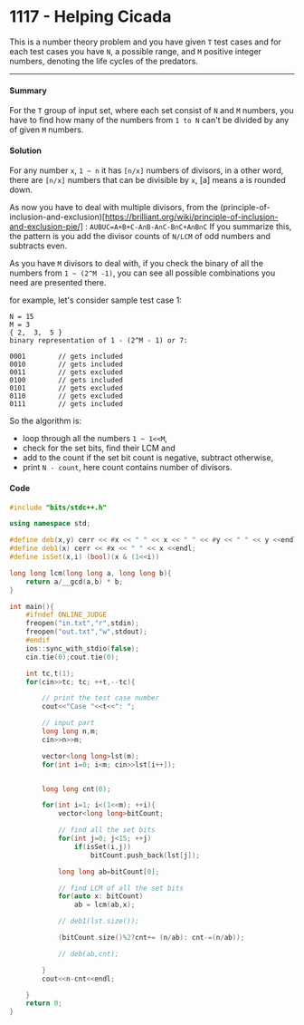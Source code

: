 # 1117 - Helping Cicada

This is a number theory problem and you have given `T` test cases and for each test cases you have `N`, a possible range, and `M` positive integer numbers, denoting the life cycles of the predators.

---

#### Summary

For the `T` group of input set, where each set consist of `N` and `M` numbers, you have to find how many of the numbers from `1 to N` can't be divided by any of given `M` numbers.

#### Solution

For any number `x`, `1 ~ n` it has `[n/x]` numbers of divisors, in a other word, there are `[n/x]` numbers that can be divisible by `x`, [a] means a is rounded down.

As now you have to deal with multiple divisors, from the (principle-of-inclusion-and-exclusion)[https://brilliant.org/wiki/principle-of-inclusion-and-exclusion-pie/] :
`AUBUC=A+B+C-A∩B-A∩C-B∩C+A∩B∩C`
If you summarize this, the pattern is you add the divisor counts of `N/LCM` of odd numbers and subtracts even.

As you have `M` divisors to deal with, if you check the binary of all the numbers from `1 ~ (2^M -1)`, you can see all possible combinations you need are presented there.

for example, let's consider sample test case 1:

```
N = 15
M = 3
{ 2,  3,  5 }
binary representation of 1 - (2^M - 1) or 7:

0001        // gets included
0010        // gets included
0011        // gets excluded
0100        // gets included
0101        // gets excluded
0110        // gets excluded
0111        // gets included
```

So the algorithm is:

- loop through all the numbers `1 ~ 1<<M`,
- check for the set bits, find their LCM and
- add to the count if the set bit count is negative, subtract otherwise,
- print `N - count`, here count contains number of divisors.

#### Code

```C++
#include "bits/stdc++.h"

using namespace std;

#define deb(x,y) cerr << #x << " " << x << " " << #y << " " << y <<endl;
#define deb1(x) cerr << #x << " " << x <<endl;
#define isSet(x,i) (bool)(x & (1<<i))

long long lcm(long long a, long long b){
    return a/__gcd(a,b) * b;
}

int main(){
    #ifndef ONLINE_JUDGE
    freopen("in.txt","r",stdin);
    freopen("out.txt","w",stdout);
    #endif
    ios::sync_with_stdio(false);
    cin.tie(0);cout.tie(0);

    int tc,t(1);
    for(cin>>tc; tc; ++t,--tc){

        // print the test case number
        cout<<"Case "<<t<<": ";

        // input part
        long long n,m;
        cin>>n>>m;

        vector<long long>lst(m);
        for(int i=0; i<m; cin>>lst[i++]);


        long long cnt(0);

        for(int i=1; i<(1<<m); ++i){
            vector<long long>bitCount;

            // find all the set bits
            for(int j=0; j<15; ++j)
                if(isSet(i,j))
                    bitCount.push_back(lst[j]);

            long long ab=bitCount[0];

            // find LCM of all the set bits
            for(auto x: bitCount)
                ab = lcm(ab,x);

            // deb1(lst.size());

            (bitCount.size()%2?cnt+= (n/ab): cnt-=(n/ab));

            // deb(ab,cnt);

        }
        cout<<n-cnt<<endl;

    }
    return 0;
}
```
